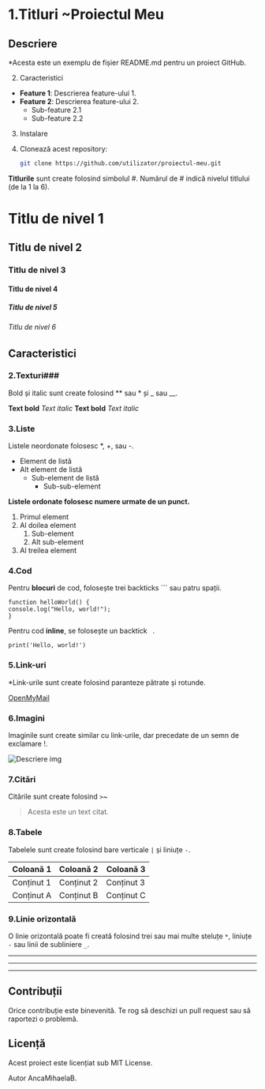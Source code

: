 # 1.Titluri ~Proiectul Meu #
## Descriere ##

*Acesta este un exemplu de fișier README.md pentru un proiect GitHub.

2. Caracteristici

- **Feature 1**: Descrierea feature-ului 1.
- **Feature 2**: Descrierea feature-ului 2.
  - Sub-feature 2.1
  - Sub-feature 2.2

3. Instalare

4. Clonează acest repository:
   ```bash
   git clone https://github.com/utilizator/proiectul-meu.git

__Titlurile__ sunt create folosind simbolul #. Numărul de # indică nivelul titlului (de la 1 la 6).

# Titlu de nivel 1
## Titlu de nivel 2
### Titlu de nivel 3
#### Titlu de nivel 4
##### Titlu de nivel 5
###### Titlu de nivel 6

## Caracteristici ##

### 2.Texturi###
Bold și italic sunt create folosind ** sau * și _ sau __.

**Text bold**
*Text italic*
__Text bold__
_Text italic_

### 3.Liste ###
Listele neordonate folosesc *, +, sau -.

* Element de listă
* Alt element de listă
  * Sub-element de listă
    * Sub-sub-element


__Listele ordonate folosesc numere urmate de un punct.__

1. Primul element
2. Al doilea element
   1. Sub-element
   2. Alt sub-element
3. Al treilea element


### 4.Cod ###

Pentru __blocuri__ de cod, folosește trei backticks ``` sau patru spații.
```
function helloWorld() {
console.log("Hello, world!");
}
```

Pentru cod __inline__, se folosește un backtick ` `.

`print('Hello, world!')`

### 5.Link-uri

*Link-urile sunt create folosind paranteze pătrate și rotunde.

[OpenMyMail](https://www.openMyMail.com)


### 6.Imagini

Imaginile sunt create similar cu link-urile, dar precedate de un semn de exclamare !.

![Descriere img](https://example.com/image.jpg)

### 7.Citări
Citările sunt create folosind `>`~
> Acesta este un text citat.

### 8.Tabele
Tabelele sunt create folosind bare verticale `|` și liniuțe `-`.


| Coloană 1 | Coloană 2 | Coloană 3 |
| --------- | --------- | --------- |
| Conținut 1| Conținut 2| Conținut 3|
| Conținut A| Conținut B| Conținut C|

### 9.Linie orizontală

O linie orizontală poate fi creată folosind trei sau mai multe steluțe `*`, liniuțe `-` sau linii de subliniere `_`.

***
---
___

## Contribuții
Orice contribuție este binevenită. Te rog să deschizi un pull request sau să raportezi o problemă.

## Licență
Acest proiect este licențiat sub MIT License.

Autor 
AncaMihaelaB.